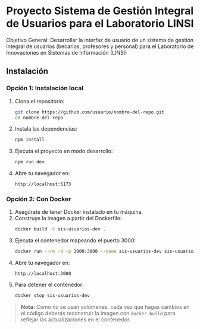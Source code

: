 # Proyecto Sistema de Gestión Integral de Usuarios para el Laboratorio LINSI

Objetivo General: Desarrollar la interfaz de usuario de un sistema de gestión integral de usuarios (becarios, profesores y personal) para el Laboratorio de Innovaciones en Sistemas de Información (LINSI)

## Instalación

### Opción 1: Instalación local

1. Clona el repositorio:
   ```bash
   git clone https://github.com/usuario/nombre-del-repo.git
   cd nombre-del-repo
   ```
2. Instala las dependencias:
   ```bash
   npm install
   ```
3. Ejecuta el proyecto en modo desarrollo:
   ```bash
   npm run dev
   ```
4. Abre tu navegador en:
   ```
   http://localhost:5173
   ```

### Opción 2: Con Docker

1. Asegúrate de tener Docker instalado en tu máquina.
2. Construye la imagen a partir del Dockerfile:
   ```bash
   docker build -t sis-usuarios-dev .
   ```
3. Ejecuta el contenedor mapeando el puerto 3000:
   ```bash
   docker run --rm -d -p 3000:3000 --name sis-usuarios-dev sis-usuarios-dev
   ```
4. Abre tu navegador en:
   ```
   http://localhost:3000
   ```
5. Para detener el contenedor:
   ```bash
   docker stop sis-usuarios-dev
   ```

> **Nota:** Como no se usan volúmenes, cada vez que hagas cambios en el código deberás reconstruir la imagen con `docker build` para reflejar las actualizaciones en el contenedor.

